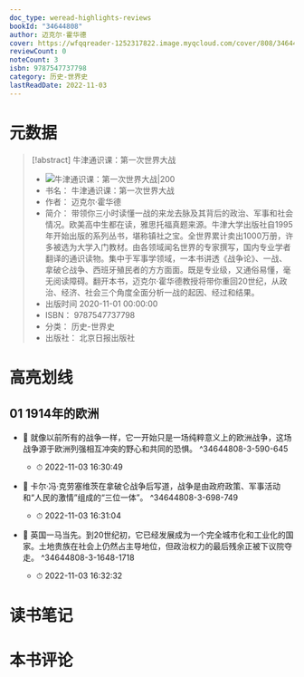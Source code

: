 ```yaml
---
doc_type: weread-highlights-reviews
bookId: "34644808"
author: 迈克尔·霍华德
cover: https://wfqqreader-1252317822.image.myqcloud.com/cover/808/34644808/t7_34644808.jpg
reviewCount: 0
noteCount: 3
isbn: 9787547737798
category: 历史-世界史
lastReadDate: 2022-11-03
---
```

# 元数据
> [!abstract] 牛津通识课：第一次世界大战
> - ![ 牛津通识课：第一次世界大战|200](https://wfqqreader-1252317822.image.myqcloud.com/cover/808/34644808/t7_34644808.jpg)
> - 书名： 牛津通识课：第一次世界大战
> - 作者： 迈克尔·霍华德
> - 简介： 带领你三小时读懂一战的来龙去脉及其背后的政治、军事和社会情况。欧美高中生都在读，雅思托福真题来源。牛津大学出版社自1995年开始出版的系列丛书，堪称镇社之宝。全世界累计卖出1000万册，许多被选为大学入门教材。由各领域闻名世界的专家撰写，国内专业学者翻译的通识读物。集中于军事学领域，一本书讲透《战争论》、一战、拿破仑战争、西班牙殖民者的方方面面。既是专业级，又通俗易懂，毫无阅读障碍。翻开本书，迈克尔·霍华德教授将带你重回20世纪，从政治、经济、社会三个角度全面分析一战的起因、经过和结果。
> - 出版时间 2020-11-01 00:00:00
> - ISBN： 9787547737798
> - 分类： 历史-世界史
> - 出版社： 北京日报出版社

# 高亮划线

## 01 1914年的欧洲


- 📌 就像以前所有的战争一样，它一开始只是一场纯粹意义上的欧洲战争，这场战争源于欧洲列强相互冲突的野心和共同的恐惧。 ^34644808-3-590-645
    - ⏱ 2022-11-03 16:30:49 

- 📌 卡尔·冯·克劳塞维茨在拿破仑战争后写道，战争是由政府政策、军事活动和“人民的激情”组成的“三位一体”。 ^34644808-3-698-749
    - ⏱ 2022-11-03 16:31:04 

- 📌 英国一马当先。到20世纪初，它已经发展成为一个完全城市化和工业化的国家。土地贵族在社会上仍然占主导地位，但政治权力的最后残余正被下议院夺走。 ^34644808-3-1648-1718
    - ⏱ 2022-11-03 16:32:32 
# 读书笔记

# 本书评论
